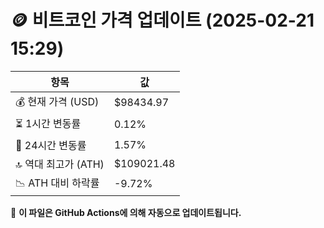 # 🪙 비트코인 가격 업데이트 (2025-02-21 15:29)

| 항목                | 값 |
|--------------------|----------------|
| 💰 현재 가격 (USD) | $98434.97 |
| ⏳ 1시간 변동률    | 0.12% |
| 📆 24시간 변동률   | 1.57% |
| 🔝 역대 최고가 (ATH) | $109021.48 |
| 📉 ATH 대비 하락률 | -9.72% |

🔄 **이 파일은 GitHub Actions에 의해 자동으로 업데이트됩니다.**
